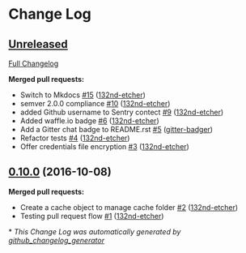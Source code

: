 # Change Log

## [Unreleased](https://github.com/132nd-etcher/EASI/tree/HEAD)

[Full Changelog](https://github.com/132nd-etcher/EASI/compare/0.10.0...HEAD)

**Merged pull requests:**

- Switch to Mkdocs [\#15](https://github.com/132nd-etcher/EASI/pull/15) ([132nd-etcher](https://github.com/132nd-etcher))
- semver 2.0.0 compliance [\#10](https://github.com/132nd-etcher/EASI/pull/10) ([132nd-etcher](https://github.com/132nd-etcher))
- added Github username to Sentry contect [\#9](https://github.com/132nd-etcher/EASI/pull/9) ([132nd-etcher](https://github.com/132nd-etcher))
- Added waffle.io badge [\#6](https://github.com/132nd-etcher/EASI/pull/6) ([132nd-etcher](https://github.com/132nd-etcher))
- Add a Gitter chat badge to README.rst [\#5](https://github.com/132nd-etcher/EASI/pull/5) ([gitter-badger](https://github.com/gitter-badger))
- Refactor tests [\#4](https://github.com/132nd-etcher/EASI/pull/4) ([132nd-etcher](https://github.com/132nd-etcher))
- Offer credentials file encryption [\#3](https://github.com/132nd-etcher/EASI/pull/3) ([132nd-etcher](https://github.com/132nd-etcher))

## [0.10.0](https://github.com/132nd-etcher/EASI/tree/0.10.0) (2016-10-08)
**Merged pull requests:**

- Create a cache object to manage cache folder [\#2](https://github.com/132nd-etcher/EASI/pull/2) ([132nd-etcher](https://github.com/132nd-etcher))
- Testing pull request flow [\#1](https://github.com/132nd-etcher/EASI/pull/1) ([132nd-etcher](https://github.com/132nd-etcher))



\* *This Change Log was automatically generated by [github_changelog_generator](https://github.com/skywinder/Github-Changelog-Generator)*